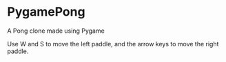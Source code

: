 # PygamePong
A Pong clone made using Pygame

Use W and S to move the left paddle, and the arrow keys to move the right paddle.
